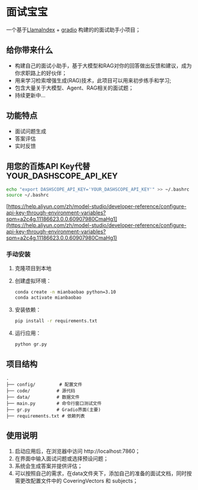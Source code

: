 # 面试宝宝

一个基于[LlamaIndex](https://docs.llamaindex.ai/en/stable/) + [gradio](https://www.gradio.app/) 构建的的面试助手小项目；

## 给你带来什么

- 构建自己的面试小助手，基于大模型和RAG对你的回答做出反馈和建议，成为你求职路上的好伙伴；
- 用来学习检索增强生成(RAG)技术，此项目可以用来初步练手和学习;
- 包含大量关于大模型、Agent、RAG相关的面试题；
- 持续更新中...

## 功能特点

- 面试问题生成
- 答案评估
- 实时反馈


## 用您的百炼API Key代替YOUR_DASHSCOPE_API_KEY
```bash
echo "export DASHSCOPE_API_KEY='YOUR_DASHSCOPE_API_KEY'" >> ~/.bashrc
source ~/.bashrc
```

[https://help.aliyun.com/zh/model-studio/developer-reference/configure-api-key-through-environment-variables?spm=a2c4g.11186623.0.0.60907980CmaHg1](https://help.aliyun.com/zh/model-studio/developer-reference/configure-api-key-through-environment-variables?spm=a2c4g.11186623.0.0.60907980CmaHg1)

### 手动安装

1. 克隆项目到本地

2. 创建虚拟环境：
   ```bash
   conda create -n mianbaobao python=3.10
   conda activate mianbaobao
   ```
3. 安装依赖：
   ```bash
   pip install -r requirements.txt
   ```
4. 运行应用：
   ```bash
   python gr.py
   ```

## 项目结构

```
.
├── config/         # 配置文件
├── code/          # 源代码
├── data/          # 数据文件
├── main.py        # 命令行窗口测试文件
├── gr.py          # Gradio界面(主要)
├── requirements.txt # 依赖列表
```

## 使用说明

1. 启动应用后，在浏览器中访问 http://localhost:7860；
2. 在界面中输入面试问题或选择预设问题；
3. 系统会生成答案并提供评估；
4. 可以按照自己的需求，在data文件夹下，添加自己的准备的面试文档，同时按需更改配置文件中的 CoveringVectors 和 subjects；
